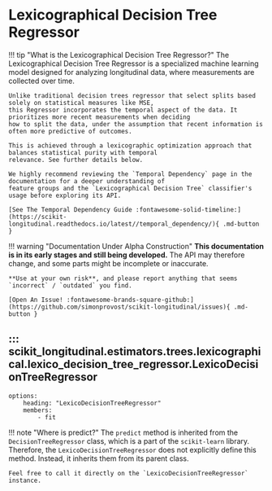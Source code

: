 # Lexicographical Decision Tree Regressor

!!! tip "What is the Lexicographical Decision Tree Regressor?"
    The Lexicographical Decision Tree Regressor is a specialized machine learning model designed for 
    analyzing longitudinal data, where measurements are collected over time. 

    Unlike traditional decision trees regressor that select splits based solely on statistical measures like MSE, 
    this Regressor incorporates the temporal aspect of the data. It prioritizes more recent measurements when deciding
    how to split the data, under the assumption that recent information is often more predictive of outcomes. 

    This is achieved through a lexicographic optimization approach that balances statistical purity with temporal 
    relevance. See further details below.

    We highly recommend reviewing the `Temporal Dependency` page in the documentation for a deeper understanding of 
    feature groups and the `Lexicographical Decision Tree` classifier's usage before exploring its API.

    [See The Temporal Dependency Guide :fontawesome-solid-timeline:](https://scikit-longitudinal.readthedocs.io/latest//temporal_dependency/){ .md-button }

!!! warning "Documentation Under Alpha Construction"
    **This documentation is in its early stages and still being developed.** The API may therefore change, and some parts
    might be incomplete or inaccurate.

    **Use at your own risk**, and please report anything that seems `incorrect` / `outdated` you find.

    [Open An Issue! :fontawesome-brands-square-github:](https://github.com/simonprovost/scikit-longitudinal/issues){ .md-button }

## ::: scikit_longitudinal.estimators.trees.lexicographical.lexico_decision_tree_regressor.LexicoDecisionTreeRegressor
    options:
        heading: "LexicoDecisionTreeRegressor"
        members:
            - fit

!!! note "Where is predict?"
    The `predict` method is inherited from the `DecisionTreeRegressor` class, which is a part of the `scikit-learn` library.
    Therefore, the `LexicoDecisionTreeRegressor` does not explicitly define this method. Instead, it inherits them from its parent class.

    Feel free to call it directly on the `LexicoDecisionTreeRegressor` instance.